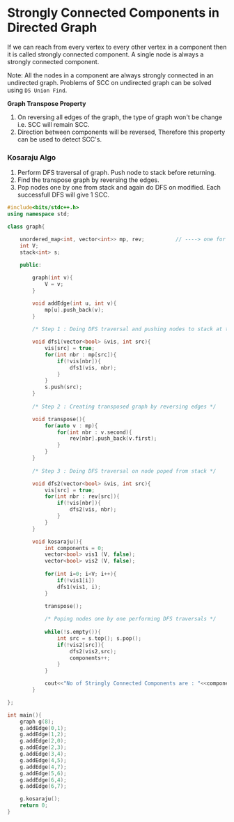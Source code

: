 # Strongly Connected Components in Directed Graph

If we can reach from every vertex to every other vertex in a component then it is called strongly connected component. A single node is always a strongly connected component.

Note: All the nodes in a component are always strongly connected in an undirected graph. Problems of SCC on undirected graph can be solved using `DS Union Find`.

**Graph Transpose Property**
1. On reversing all edges of the graph, the type of graph won't be change i.e. SCC will remain SCC. 
2. Direction between components will be reversed, Therefore this property can be used to detect SCC's.


### Kosaraju Algo
1. Perform DFS traversal of graph. Push node to stack before returning.
2. Find the transpose graph by reversing the edges.
3. Pop nodes one by one from stack and again do DFS on modified. Each successfull DFS will give 1 SCC.

```cpp
#include<bits/stdc++.h>
using namespace std;

class graph{

    unordered_map<int, vector<int>> mp, rev;          // ----> one for original graph and other for transposed graph (containing reversed edges)
    int V;
    stack<int> s; 
    
    public:

        graph(int v){
            V = v;
        }

        void addEdge(int u, int v){
            mp[u].push_back(v);
        }
        
        /* Step 1 : Doing DFS traversal and pushing nodes to stack at the end */

        void dfs1(vector<bool> &vis, int src){
            vis[src] = true;
            for(int nbr : mp[src]){
                if(!vis[nbr]){
                    dfs1(vis, nbr);
                }
            }
            s.push(src);
        }
        
        /* Step 2 : Creating transposed graph by reversing edges */

        void transpose(){
            for(auto v : mp){
                for(int nbr : v.second){
                    rev[nbr].push_back(v.first);
                }
            }
        }
        
        /* Step 3 : Doing DFS traversal on node poped from stack */

        void dfs2(vector<bool> &vis, int src){
            vis[src] = true;
            for(int nbr : rev[src]){
                if(!vis[nbr]){
                    dfs2(vis, nbr);
                }
            }
        }

        void kosaraju(){
            int components = 0;
            vector<bool> vis1 (V, false);
            vector<bool> vis2 (V, false);
      
            for(int i=0; i<V; i++){
                if(!vis1[i])
                dfs1(vis1, i);
            }

            transpose();
            
            /* Poping nodes one by one performing DFS traversals */
            
            while(!s.empty()){
                int src = s.top(); s.pop();
                if(!vis2[src]){
                    dfs2(vis2,src);
                    components++;
                }
            }

            cout<<"No of Stringly Connected Components are : "<<components<<endl;
        }

};

int main(){
    graph g(8);
    g.addEdge(0,1);
    g.addEdge(1,2);
    g.addEdge(2,0);
    g.addEdge(2,3);
    g.addEdge(3,4);
    g.addEdge(4,5);
    g.addEdge(4,7);
    g.addEdge(5,6);
    g.addEdge(6,4);
    g.addEdge(6,7);

    g.kosaraju();
    return 0;
}
```
